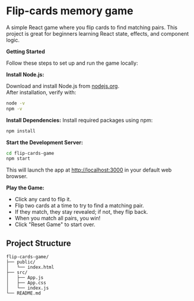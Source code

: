 # Flip-cards memory game
A simple React game where you flip cards to find matching pairs. This project is great for beginners learning React state, effects, and component logic.

**Getting Started**

Follow these steps to set up and run the game locally:

 **Install Node.js:**

Download and install Node.js from [nodejs.org](https://nodejs.org/).  
After installation, verify with:
```bash
node -v
npm -v
```

**Install Dependencies:**
Install required packages using npm:
```bash
npm install
```

 **Start the Development Server:**

```bash
cd flip-cards-game
npm start
```

This will launch the app at [http://localhost:3000](http://localhost:3000) in your default web browser.


**Play the Game:**

- Click any card to flip it.
- Flip two cards at a time to try to find a matching pair.
- If they match, they stay revealed; if not, they flip back.
- When you match all pairs, you win!
- Click "Reset Game" to start over.

  
## Project Structure

```
flip-cards-game/
├── public/
│   └── index.html
├── src/
│   ├── App.js
│   ├── App.css
│   └── index.js
└── README.md
```
